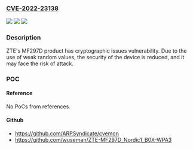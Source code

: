 ### [CVE-2022-23138](https://cve.mitre.org/cgi-bin/cvename.cgi?name=CVE-2022-23138)
![](https://img.shields.io/static/v1?label=Product&message=MF297D&color=blue)
![](https://img.shields.io/static/v1?label=Version&message=n%2Fa&color=blue)
![](https://img.shields.io/static/v1?label=Vulnerability&message=cryptographic%20issues&color=brighgreen)

### Description

ZTE's MF297D product has cryptographic issues vulnerability. Due to the use of weak random values, the security of the device is reduced, and it may face the risk of attack.

### POC

#### Reference
No PoCs from references.

#### Github
- https://github.com/ARPSyndicate/cvemon
- https://github.com/wuseman/ZTE-MF297D_Nordic1_B0X-WPA3

